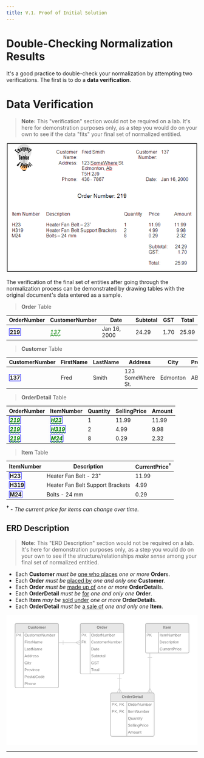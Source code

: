 ```yaml
---
title: V.1. Proof of Initial Solution
---
```

# Double-Checking Normalization Results

It's a good practice to double-check your normalization by attempting two verifications. The first is to do a **data verification**.

# Data Verification

> **Note:** This "verification" section would not be required on a lab. It's here for demonstration purposes only, as a step you would do on your own to see if the data "fits" your final set of normalized entitied.

![](CustomerOrdersView.png)

The verification of the final set of entities after going through the normalization process can be demonstrated by drawing tables with the original document's data entered as a sample.

> **Order** Table

OrderNumber | CustomerNumber | Date | Subtotal | GST | Total
------------|----------------|------|----------|-----|-----
<b class="pk">219</b> | <u class="fk">137</u> | Jan 16, 2000 | 24.29 | 1.70 | 25.99


> **Customer** Table

CustomerNumber | FirstName | LastName | Address | City | Province | PostalCode | HomePhone
---------------|-----------|----------|---------|------|-----------|------------|---------
<b class="pk">137</b> | Fred | Smith | 123 SomeWhere St. | Edmonton | AB | T5H 2J9 | 436-7867


> **OrderDetail** Table

OrderNumber | ItemNumber | Quantity | SellingPrice | Amount
------------|------------|----------|--------------|------
<b class="pk"><u class="fk">219</u></b> | <b class="pk"><u class="fk">H23</u></b> | 1 | 11.99 | 11.99
<b class="pk"><u class="fk">219</u></b> | <b class="pk"><u class="fk">H319</u></b> | 2 | 4.99 | 9.98
<b class="pk"><u class="fk">219</u></b> | <b class="pk"><u class="fk">M24</u></b> | 8 | 0.29 | 2.32

> **Item** Table

ItemNumber | Description | CurrentPrice<sup>&dagger;</sup>
-----------|-------------|-------------
<b class="pk">H23</b> | Heater Fan Belt - 23" | 11.99
<b class="pk">H319</b> | Heater Fan Belt Support Brackets | 4.99
<b class="pk">M24</b> | Bolts - 24 mm | 0.29

**<sup>&dagger;</sup>** - *The current price for items can change over time.*

## ERD Description

> **Note:** This "ERD Description" section would not be required on a lab. It's here for demonstration purposes only, as a step you would do on your own to see if the structure/relationships *make sense* among your final set of normalized entitied.
 
- Each **Customer** *must be* <u>one who places</u> *one or more* **Order**s.
- Each **Order** *must be* <u>placed by</u> *one and only one* **Customer**.
- Each **Order** *must be* <u>made up of</u> *one or more* **OrderDetail**s.
- Each **OrderDetail** *must be* <u>for</u> *one and only one* **Order**.
- Each **Item** *may be* <u>sold under</u> *one or more* **OrderDetail**s.
- Each **OrderDetail** *must be* <u>a sale of</u> *one and only one* **Item**.

![](ESP-1-ERD-CustomerOrdersView.png)

----

<style type="text/css">
.pk {
    font-weight: bold;
    display: inline-block;
    border: solid thin blue;
    padding: 0 1px;
}
.fk {
    color: green;
    font-style: italic;
    text-decoration: wavy underline green;    
}
.gr {
    color: darkorange;
    font-size: 1.2em;
    font-weight: bold;
}
.note {
    font-weight: bold;
    color: brown;
    font-size: 1.1em;
}
</style>
